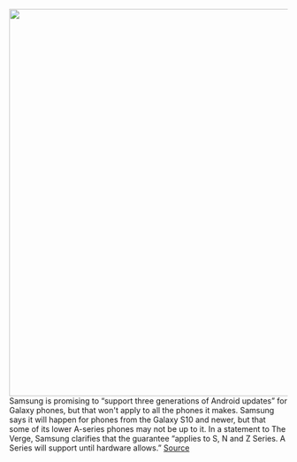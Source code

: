 <img src='https://cdn.vox-cdn.com/thumbor/p1tz5aMF3Q7syDzJrB2X5Y-pw9A=/0x0:2040x1360/1200x800/filters:focal(857x517:1183x843)/cdn.vox-cdn.com/uploads/chorus_image/image/67160634/bfarsace_200803_4124_0016.0.jpg' width='700px' /><br/>
Samsung is promising to “support three generations of Android updates” for Galaxy phones, but that won't apply to all the phones it makes. Samsung says it will happen for phones from the Galaxy S10 and newer, but that some of its lower A-series phones may not be up to it. In a statement to The Verge, Samsung clarifies that the guarantee “applies to S, N and Z Series. A Series will support until hardware allows.”
<a href='https://www.theverge.com/2020/8/5/21355777/samsung-android-os-update-promise-galaxy-phones-3-generations'> Source <a/>